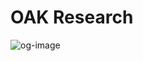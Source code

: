 # OAK Research

![og-image](https://github.com/user-attachments/assets/d12a27ec-cb6b-49ea-a0d0-dee4a085aa8b)
